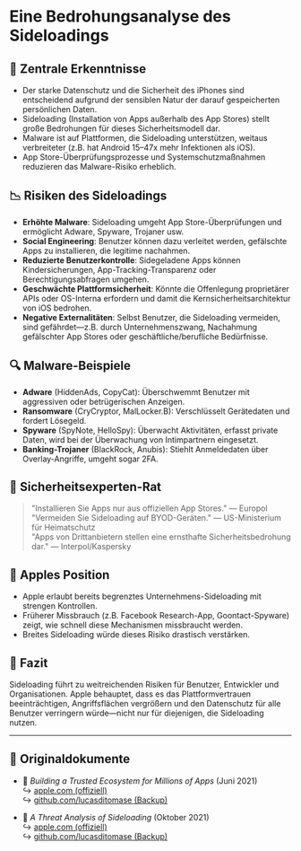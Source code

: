 # Eine Bedrohungsanalyse des Sideloadings

## 📌 Zentrale Erkenntnisse

- Der starke Datenschutz und die Sicherheit des iPhones sind entscheidend aufgrund der sensiblen Natur der darauf gespeicherten persönlichen Daten.
- Sideloading (Installation von Apps außerhalb des App Stores) stellt große Bedrohungen für dieses Sicherheitsmodell dar.
- Malware ist auf Plattformen, die Sideloading unterstützen, weitaus verbreiteter (z.B. hat Android 15–47x mehr Infektionen als iOS).
- App Store-Überprüfungsprozesse und Systemschutzmaßnahmen reduzieren das Malware-Risiko erheblich.

## 📉 Risiken des Sideloadings

- **Erhöhte Malware**: Sideloading umgeht App Store-Überprüfungen und ermöglicht Adware, Spyware, Trojaner usw.
- **Social Engineering**: Benutzer können dazu verleitet werden, gefälschte Apps zu installieren, die legitime nachahmen.
- **Reduzierte Benutzerkontrolle**: Sidegeladene Apps können Kindersicherungen, App-Tracking-Transparenz oder Berechtigungsabfragen umgehen.
- **Geschwächte Plattformsicherheit**: Könnte die Offenlegung proprietärer APIs oder OS-Interna erfordern und damit die Kernsicherheitsarchitektur von iOS bedrohen.
- **Negative Externalitäten**: Selbst Benutzer, die Sideloading vermeiden, sind gefährdet—z.B. durch Unternehmenszwang, Nachahmung gefälschter App Stores oder geschäftliche/berufliche Bedürfnisse.

## 🔍 Malware-Beispiele

- **Adware** (HiddenAds, CopyCat): Überschwemmt Benutzer mit aggressiven oder betrügerischen Anzeigen.
- **Ransomware** (CryCryptor, MalLocker.B): Verschlüsselt Gerätedaten und fordert Lösegeld.
- **Spyware** (SpyNote, HelloSpy): Überwacht Aktivitäten, erfasst private Daten, wird bei der Überwachung von Intimpartnern eingesetzt.
- **Banking-Trojaner** (BlackRock, Anubis): Stiehlt Anmeldedaten über Overlay-Angriffe, umgeht sogar 2FA.

## 🧠 Sicherheitsexperten-Rat

> "Installieren Sie Apps nur aus offiziellen App Stores." — Europol  
> "Vermeiden Sie Sideloading auf BYOD-Geräten." — US-Ministerium für Heimatschutz  
> "Apps von Drittanbietern stellen eine ernsthafte Sicherheitsbedrohung dar." — Interpol/Kaspersky

## 🚫 Apples Position

- Apple erlaubt bereits begrenztes Unternehmens-Sideloading mit strengen Kontrollen.
- Früherer Missbrauch (z.B. Facebook Research-App, Goontact-Spyware) zeigt, wie schnell diese Mechanismen missbraucht werden.
- Breites Sideloading würde dieses Risiko drastisch verstärken.

## 📎 Fazit

Sideloading führt zu weitreichenden Risiken für Benutzer, Entwickler und Organisationen. Apple behauptet, dass es das Plattformvertrauen beeinträchtigen, Angriffsflächen vergrößern und den Datenschutz für alle Benutzer verringern würde—nicht nur für diejenigen, die Sideloading nutzen.

---

## 📄 Originaldokumente

- 🧷 *Building a Trusted Ecosystem for Millions of Apps* (Juni 2021)  
  ↪️ [apple.com (offiziell)](https://www.apple.com/privacy/docs/Building_a_Trusted_Ecosystem_for_Millions_of_Apps.pdf)  
  ↪️ [github.com/lucasditomase (Backup)](https://github.com/lucasditomase/app-restrictions/blob/main/summary.pdf)

- 🧷 *A Threat Analysis of Sideloading* (Oktober 2021)  
  ↪️ [apple.com (offiziell)](https://www.apple.com/privacy/docs/Building_a_Trusted_Ecosystem_for_Millions_of_Apps_A_Threat_Analysis_of_Sideloading.pdf)  
  ↪️ [github.com/lucasditomase (Backup)](https://github.com/lucasditomase/app-restrictions/blob/main/threat-analysis.pdf)
